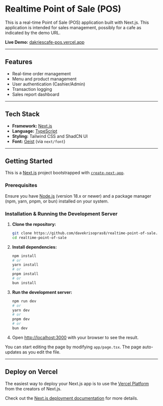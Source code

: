 # Realtime Point of Sale (POS)

This is a real-time Point of Sale (POS) application built with Next.js. This application is intended for sales management, possibly for a cafe as indicated by the demo URL.

**Live Demo:** [dakriescafe-pos.vercel.app](https://dakriescafe-pos.vercel.app)

-----

## Features

  * Real-time order management
  * Menu and product management
  * User authentication (Cashier/Admin)
  * Transaction logging
  * Sales report dashboard

-----

## Tech Stack

  * **Framework:** [Next.js](https://nextjs.org/)
  * **Language:** [TypeScript](https://www.typescriptlang.org/)
  * **Styling:** Tailwind CSS and ShadCN UI
  * **Font:** [Geist](https://vercel.com/font) (via `next/font`)

-----

## Getting Started

This is a [Next.js](https://nextjs.org) project bootstrapped with [`create-next-app`](https://www.google.com/search?q=%5Bhttps://nextjs.org/docs/app/api-reference/cli/create-next-app%5D\(https://nextjs.org/docs/app/api-reference/cli/create-next-app\)).

### Prerequisites

Ensure you have [Node.js](https://nodejs.org/) (version 18.x or newer) and a package manager (npm, yarn, pnpm, or bun) installed on your system.

### Installation & Running the Development Server

1.  **Clone the repository:**

    ```bash
    git clone https://github.com/davekrisopras8/realtime-point-of-sale.git
    cd realtime-point-of-sale
    ```

2.  **Install dependencies:**

    ```bash
    npm install
    # or
    yarn install
    # or
    pnpm install
    # or
    bun install
    ```

3.  **Run the development server:**

    ```bash
    npm run dev
    # or
    yarn dev
    # or
    pnpm dev
    # or
    bun dev
    ```

4.  Open [http://localhost:3000](https://www.google.com/search?q=http://localhost:3000) with your browser to see the result.

You can start editing the page by modifying `app/page.tsx`. The page auto-updates as you edit the file.

-----

## Deploy on Vercel

The easiest way to deploy your Next.js app is to use the [Vercel Platform](https://vercel.com/new?utm_medium=default-template&filter=next.js&utm_source=create-next-app&utm_campaign=create-next-app-readme) from the creators of Next.js.

Check out the [Next.js deployment documentation](https://nextjs.org/docs/app/building-your-application/deploying) for more details.
